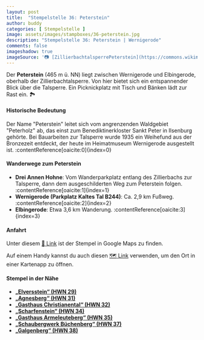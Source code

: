 ```yaml
---
layout: post
title:  "Stempelstelle 36: Peterstein"
author: buddy
categories: [ Stempelstelle ]
image: assets/images/stampboxes/36-peterstein.jpg
description: "Stempelstelle 36: Peterstein | Wernigerode"
comments: false
imageshadow: true
imageSource: '📷 [ZillierbachtalsperrePeterstein](https://commons.wikimedia.org/wiki/File:ZillierbachtalsperrePeterstein.jpg) von <a href="https://de.wikipedia.org/wiki/Benutzer:Kassandro" class="extiw" title="de:Benutzer:Kassandro">Kassandro</a> unter Lizenz Public domain'
---
```


Der **Peterstein** (465 m ü. NN) liegt zwischen Wernigerode und Elbingerode, oberhalb der Zillierbachtalsperre. Von hier bietet sich ein entspannender Blick über die Talsperre. Ein Picknickplatz mit Tisch und Bänken lädt zur Rast ein. 🏞️

#### Historische Bedeutung

Der Name "Peterstein" leitet sich vom angrenzenden Waldgebiet "Peterholz" ab, das einst zum Benediktinerkloster Sankt Peter in Ilsenburg gehörte. Bei Bauarbeiten zur Talsperre wurde 1935 ein Weihefund aus der Bronzezeit entdeckt, der heute im Heimatmuseum Wernigerode ausgestellt ist. :contentReference[oaicite:0]{index=0}

#### Wanderwege zum Peterstein

- **Drei Annen Hohne**: Vom Wanderparkplatz entlang des Zillierbachs zur Talsperre, dann dem ausgeschilderten Weg zum Peterstein folgen. :contentReference[oaicite:1]{index=1}
- **Wernigerode (Parkplatz Kaltes Tal B244)**: Ca. 2,9 km Fußweg. :contentReference[oaicite:2]{index=2}
- **Elbingerode**: Etwa 3,6 km Wanderung. :contentReference[oaicite:3]{index=3}

#### Anfahrt

Unter diesem [📍 Link](https://www.google.com/maps/dir/?api=1&origin=&destination=51.79222%2C%2010.78028) ist der Stempel in Google Maps zu finden.

<div class="android-only">
  Auf einem Handy kannst du auch diesen 
  <a href="geo:51.79222,10.78028">🗺️ Link</a> 
  verwenden, um den Ort in einer Kartenapp zu öffnen.
  <p></p>
</div>

#### Stempel in der Nähe

- [**„Elversstein“ (HWN 29)**](/stempelstelle-29-elversstein)
- [**„Agnesberg“ (HWN 31)**](/stempelstelle-31-agnesberg)
- [**„Gasthaus Christianental“ (HWN 32)**](/stempelstelle-32-gasthaus-christianental)
- [**„Scharfenstein“ (HWN 34)**](/stempelstelle-34-scharfenstein)
- [**„Gasthaus Armeleuteberg“ (HWN 35)**](/stempelstelle-35-gasthaus-armeleuteberg)
- [**„Schaubergwerk Büchenberg“ (HWN 37)**](/stempelstelle-37-schaubergwerk-buechenberg)
- [**„Galgenberg“ (HWN 38)**](/stempelstelle-38-galgenberg)
